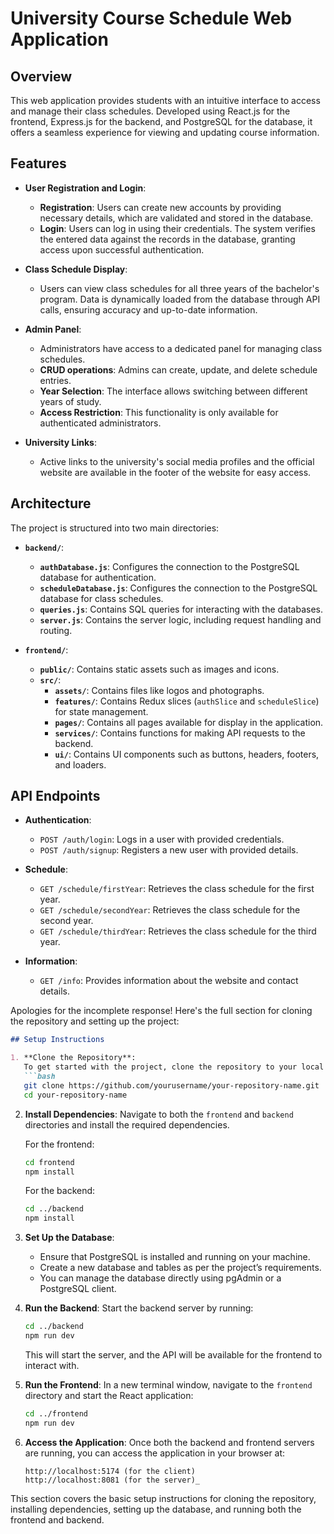 # University Course Schedule Web Application

## Overview

This web application provides students with an intuitive interface to access and manage their class schedules. Developed using React.js for the frontend, Express.js for the backend, and PostgreSQL for the database, it offers a seamless experience for viewing and updating course information.

## Features

- **User Registration and Login**:
  - **Registration**: Users can create new accounts by providing necessary details, which are validated and stored in the database.
  - **Login**: Users can log in using their credentials. The system verifies the entered data against the records in the database, granting access upon successful authentication.

- **Class Schedule Display**:
  - Users can view class schedules for all three years of the bachelor's program. Data is dynamically loaded from the database through API calls, ensuring accuracy and up-to-date information.

- **Admin Panel**:
  - Administrators have access to a dedicated panel for managing class schedules.
  - **CRUD operations**: Admins can create, update, and delete schedule entries.
  - **Year Selection**: The interface allows switching between different years of study.
  - **Access Restriction**: This functionality is only available for authenticated administrators.

- **University Links**:
  - Active links to the university's social media profiles and the official website are available in the footer of the website for easy access.


## Architecture

The project is structured into two main directories:

- **`backend/`**:
  - **`authDatabase.js`**: Configures the connection to the PostgreSQL database for authentication.
  - **`scheduleDatabase.js`**: Configures the connection to the PostgreSQL database for class schedules.
  - **`queries.js`**: Contains SQL queries for interacting with the databases.
  - **`server.js`**: Contains the server logic, including request handling and routing.

- **`frontend/`**:
  - **`public/`**: Contains static assets such as images and icons.
  - **`src/`**:
    - **`assets/`**: Contains files like logos and photographs.
    - **`features/`**: Contains Redux slices (`authSlice` and `scheduleSlice`) for state management.
    - **`pages/`**: Contains all pages available for display in the application.
    - **`services/`**: Contains functions for making API requests to the backend.
    - **`ui/`**: Contains UI components such as buttons, headers, footers, and loaders.

## API Endpoints

- **Authentication**:
  - `POST /auth/login`: Logs in a user with provided credentials.
  - `POST /auth/signup`: Registers a new user with provided details.

- **Schedule**:
  - `GET /schedule/firstYear`: Retrieves the class schedule for the first year.
  - `GET /schedule/secondYear`: Retrieves the class schedule for the second year.
  - `GET /schedule/thirdYear`: Retrieves the class schedule for the third year.

- **Information**:
  - `GET /info`: Provides information about the website and contact details.

Apologies for the incomplete response! Here's the full section for cloning the repository and setting up the project:

```markdown
## Setup Instructions

1. **Clone the Repository**:
   To get started with the project, clone the repository to your local machine:
   ```bash
   git clone https://github.com/yourusername/your-repository-name.git
   cd your-repository-name
   ```

2. **Install Dependencies**:
   Navigate to both the `frontend` and `backend` directories and install the required dependencies.

   For the frontend:
   ```bash
   cd frontend
   npm install
   ```

   For the backend:
   ```bash
   cd ../backend
   npm install
   ```

3. **Set Up the Database**:
   - Ensure that PostgreSQL is installed and running on your machine.
   - Create a new database and tables as per the project’s requirements.
   - You can manage the database directly using pgAdmin or a PostgreSQL client.

4. **Run the Backend**:
   Start the backend server by running:
   ```bash
   cd ../backend
   npm run dev
   ```
   This will start the server, and the API will be available for the frontend to interact with.

5. **Run the Frontend**:
   In a new terminal window, navigate to the `frontend` directory and start the React application:
   ```bash
   cd ../frontend
   npm run dev
   ```

6. **Access the Application**:
   Once both the backend and frontend servers are running, you can access the application in your browser at:
   ```
   http://localhost:5174 (for the client)
   http://localhost:8081 (for the server)_ 
   ```


This section covers the basic setup instructions for cloning the repository, installing dependencies, setting up the database, and running both the frontend and backend.
